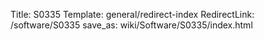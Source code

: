 Title: S0335
Template: general/redirect-index
RedirectLink: /software/S0335
save_as: wiki/Software/S0335/index.html